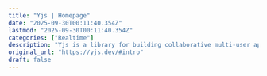 ```yaml
---
title: "Yjs | Homepage"
date: "2025-09-30T00:11:40.354Z"
lastmod: "2025-09-30T00:11:40.354Z"
categories: ["Realtime"]
description: "Yjs is a library for building collaborative multi-user applications."
original_url: "https://yjs.dev/#intro"
draft: false
---
```

